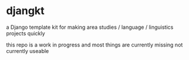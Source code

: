 # djangkt

a Django template kit for making area studies / language / linguistics projects quickly

this repo is a work in progress and most things are currently missing
not currently useable
